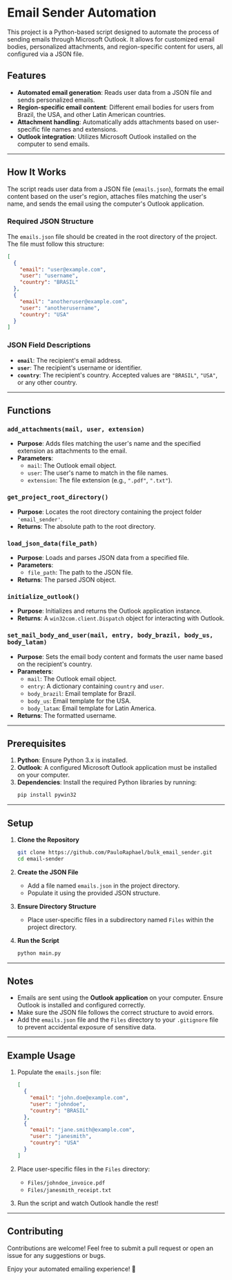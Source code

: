 # Email Sender Automation  

This project is a Python-based script designed to automate the process of sending emails through Microsoft Outlook. It allows for customized email bodies, personalized attachments, and region-specific content for users, all configured via a JSON file.  

## Features  
- **Automated email generation**: Reads user data from a JSON file and sends personalized emails.  
- **Region-specific email content**: Different email bodies for users from Brazil, the USA, and other Latin American countries.  
- **Attachment handling**: Automatically adds attachments based on user-specific file names and extensions.  
- **Outlook integration**: Utilizes Microsoft Outlook installed on the computer to send emails.

---

## How It Works  

The script reads user data from a JSON file (`emails.json`), formats the email content based on the user's region, attaches files matching the user's name, and sends the email using the computer's Outlook application.  

### Required JSON Structure  
The `emails.json` file should be created in the root directory of the project. The file must follow this structure:  

```json
[
  {
    "email": "user@example.com",
    "user": "username",
    "country": "BRASIL"
  },
  {
    "email": "anotheruser@example.com",
    "user": "anotherusername",
    "country": "USA"
  }
]
```

### JSON Field Descriptions  
- **`email`**: The recipient's email address.  
- **`user`**: The recipient's username or identifier.  
- **`country`**: The recipient's country. Accepted values are `"BRASIL"`, `"USA"`, or any other country.  

---

## Functions  

### `add_attachments(mail, user, extension)`  
- **Purpose**: Adds files matching the user's name and the specified extension as attachments to the email.  
- **Parameters**:  
  - `mail`: The Outlook email object.  
  - `user`: The user's name to match in the file names.  
  - `extension`: The file extension (e.g., `".pdf"`, `".txt"`).  

### `get_project_root_directory()`  
- **Purpose**: Locates the root directory containing the project folder `'email_sender'`.  
- **Returns**: The absolute path to the root directory.  

### `load_json_data(file_path)`  
- **Purpose**: Loads and parses JSON data from a specified file.  
- **Parameters**:  
  - `file_path`: The path to the JSON file.  
- **Returns**: The parsed JSON object.  

### `initialize_outlook()`  
- **Purpose**: Initializes and returns the Outlook application instance.  
- **Returns**: A `win32com.client.Dispatch` object for interacting with Outlook.  

### `set_mail_body_and_user(mail, entry, body_brazil, body_us, body_latam)`  
- **Purpose**: Sets the email body content and formats the user name based on the recipient's country.  
- **Parameters**:  
  - `mail`: The Outlook email object.  
  - `entry`: A dictionary containing `country` and `user`.  
  - `body_brazil`: Email template for Brazil.  
  - `body_us`: Email template for the USA.  
  - `body_latam`: Email template for Latin America.  
- **Returns**: The formatted username.  

---

## Prerequisites  

1. **Python**: Ensure Python 3.x is installed.  
2. **Outlook**: A configured Microsoft Outlook application must be installed on your computer.  
3. **Dependencies**: Install the required Python libraries by running:  
   ```bash
   pip install pywin32
   ```  

---

## Setup  

1. **Clone the Repository**  
   ```bash
   git clone https://github.com/PauloRaphael/bulk_email_sender.git
   cd email-sender
   ```  

2. **Create the JSON File**  
   - Add a file named `emails.json` in the project directory.  
   - Populate it using the provided JSON structure.  

3. **Ensure Directory Structure**  
   - Place user-specific files in a subdirectory named `Files` within the project directory.  

4. **Run the Script**  
   ```bash
   python main.py
   ```  

---

## Notes  

- Emails are sent using the **Outlook application** on your computer. Ensure Outlook is installed and configured correctly.  
- Make sure the JSON file follows the correct structure to avoid errors.  
- Add the `emails.json` file and the `Files` directory to your `.gitignore` file to prevent accidental exposure of sensitive data.  

---

## Example Usage  

1. Populate the `emails.json` file:  
   ```json
   [
     {
       "email": "john.doe@example.com",
       "user": "johndoe",
       "country": "BRASIL"
     },
     {
       "email": "jane.smith@example.com",
       "user": "janesmith",
       "country": "USA"
     }
   ]
   ```  

2. Place user-specific files in the `Files` directory:  
   - `Files/johndoe_invoice.pdf`  
   - `Files/janesmith_receipt.txt`  

3. Run the script and watch Outlook handle the rest!  

---

## Contributing  

Contributions are welcome! Feel free to submit a pull request or open an issue for any suggestions or bugs.  

Enjoy your automated emailing experience! 🚀  
